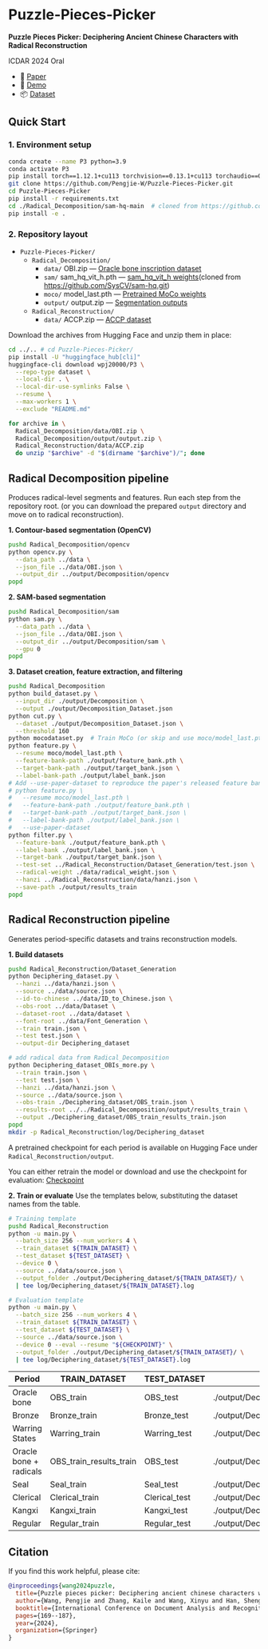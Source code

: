 # Puzzle-Pieces-Picker

**Puzzle Pieces Picker: Deciphering Ancient Chinese Characters with Radical Reconstruction**

ICDAR 2024 Oral
- 📄 [Paper](https://arxiv.org/abs/2406.03019)
- 🧪 [Demo](http://vlrlabmonkey.xyz:7684)
- 📦 [Dataset](https://huggingface.co/datasets/wpj20000/P3)

## Quick Start

### 1. Environment setup
```bash
conda create --name P3 python=3.9
conda activate P3
pip install torch==1.12.1+cu113 torchvision==0.13.1+cu113 torchaudio==0.12.1 --extra-index-url https://download.pytorch.org/whl/cu113
git clone https://github.com/Pengjie-W/Puzzle-Pieces-Picker.git
cd Puzzle-Pieces-Picker
pip install -r requirements.txt
cd ./Radical_Decomposition/sam-hq-main  # cloned from https://github.com/SysCV/sam-hq.git
pip install -e .
```

### 2. Repository layout
- `Puzzle-Pieces-Picker/`
  - `Radical_Decomposition/`
    - `data/` OBI.zip — [Oracle bone inscription dataset](https://huggingface.co/datasets/wpj20000/P3/tree/main/Radical_Decomposition/data)
    - `sam/` sam_hq_vit_h.pth — [sam_hq_vit_h weights](https://huggingface.co/datasets/wpj20000/P3/tree/main/Radical_Decomposition/sam)(cloned from https://github.com/SysCV/sam-hq.git)
    - `moco/` model_last.pth — [Pretrained MoCo weights](https://huggingface.co/datasets/wpj20000/P3/tree/main/Radical_Decomposition/moco)
    - `output/` output.zip — [Segmentation outputs](https://huggingface.co/datasets/wpj20000/P3/tree/main/Radical_Decomposition/output)
  - `Radical_Reconstruction/`
    - `data/` ACCP.zip — [ACCP dataset](https://huggingface.co/datasets/wpj20000/P3/tree/main/Radical_Reconstruction/data)
<!-- ```text
Puzzle-Pieces-Picker/
|-- Radical_Decomposition/
|   |-- data/  (OBI.zip -> Oracle bone inscription dataset)
|   |-- sam/   (sam_hq_vit_h.pth -> SAM-HQ weights)
|   |-- moco/  (model_last.pth -> trained MoCo weights)
|   |-- output/ (output.zip -> prepared segmentation outputs)
|-- Radical_Reconstruction/
    |-- data/  (ACCP.zip -> ACCP dataset)
``` -->
Download the archives from Hugging Face and unzip them in place:
```bash
cd ../.. # cd Puzzle-Pieces-Picker/
pip install -U "huggingface_hub[cli]"
huggingface-cli download wpj20000/P3 \
  --repo-type dataset \
  --local-dir . \
  --local-dir-use-symlinks False \
  --resume \
  --max-workers 1 \
  --exclude "README.md"

for archive in \
  Radical_Decomposition/data/OBI.zip \
  Radical_Decomposition/output/output.zip \
  Radical_Reconstruction/data/ACCP.zip
  do unzip "$archive" -d "$(dirname "$archive")/"; done
```

## Radical Decomposition pipeline
Produces radical-level segments and features. Run each step from the repository root.
(or you can download the prepared `output` directory and move on to radical reconstruction).

**1. Contour-based segmentation (OpenCV)**
```bash
pushd Radical_Decomposition/opencv
python opencv.py \
  --data_path ../data \
  --json_file ../data/OBI.json \
  --output_dir ../output/Decomposition/opencv
popd
```

**2. SAM-based segmentation**
```bash
pushd Radical_Decomposition/sam
python sam.py \
  --data_path ../data \
  --json_file ../data/OBI.json \
  --output_dir ../output/Decomposition/sam \
  --gpu 0
popd
```

**3. Dataset creation, feature extraction, and filtering**
```bash
pushd Radical_Decomposition
python build_dataset.py \
  --input_dir ./output/Decomposition \
  --output ./output/Decomposition_Dataset.json
python cut.py \
  --dataset ./output/Decomposition_Dataset.json \
  --threshold 160
python mocodataset.py  # Train MoCo (or skip and use moco/model_last.pth)
python feature.py \
  --resume moco/model_last.pth \
  --feature-bank-path ./output/feature_bank.pth \
  --target-bank-path ./output/target_bank.json \
  --label-bank-path ./output/label_bank.json
# Add --use-paper-dataset to reproduce the paper's released feature bank
# python feature.py \
#   --resume moco/model_last.pth \
#   --feature-bank-path ./output/feature_bank.pth \
#   --target-bank-path ./output/target_bank.json \
#   --label-bank-path ./output/label_bank.json \
#   --use-paper-dataset
python filter.py \
  --feature-bank ./output/feature_bank.pth \
  --label-bank ./output/label_bank.json \
  --target-bank ./output/target_bank.json \
  --test-set ../Radical_Reconstruction/Dataset_Generation/test.json \
  --radical-weight ./data/radical_weight.json \
  --hanzi ../Radical_Reconstruction/data/hanzi.json \
  --save-path ./output/results_train
popd
```

## Radical Reconstruction pipeline
Generates period-specific datasets and trains reconstruction models.

**1. Build datasets**
```bash
pushd Radical_Reconstruction/Dataset_Generation
python Deciphering_dataset.py \
  --hanzi ../data/hanzi.json \
  --source ../data/source.json \
  --id-to-chinese ../data/ID_to_Chinese.json \
  --obs-root ../data/Dataset \
  --dataset-root ../data/dataset \
  --font-root ../data/Font_Generation \
  --train train.json \
  --test test.json \
  --output-dir Deciphering_dataset

# add radical data from Radical_Decomposition
python Deciphering_dataset_OBIs_more.py \
  --train train.json \
  --test test.json \
  --hanzi ../data/hanzi.json \
  --source ../data/source.json \
  --obs-train ./Deciphering_dataset/OBS_train.json \
  --results-root ../../Radical_Decomposition/output/results_train \
  --output ./Deciphering_dataset/OBS_train_results_train.json
popd
mkdir -p Radical_Reconstruction/log/Deciphering_dataset
```
A pretrained checkpoint for each period is available on Hugging Face under `Radical_Reconstruction/output`.

You can either retrain the model or download and use the checkpoint for evaluation: [Checkpoint](https://huggingface.co/datasets/wpj20000/P3/tree/main/Radical_Reconstruction/output)

**2. Train or evaluate**
Use the templates below, substituting the dataset names from the table.

```bash
# Training template
pushd Radical_Reconstruction
python -u main.py \
  --batch_size 256 --num_workers 4 \
  --train_dataset ${TRAIN_DATASET} \
  --test_dataset ${TEST_DATASET} \
  --device 0 \
  --source ../data/source.json \
  --output_folder ./output/Deciphering_dataset/${TRAIN_DATASET}/ \
  | tee log/Deciphering_dataset/${TRAIN_DATASET}.log

# Evaluation template
python -u main.py \
  --batch_size 256 --num_workers 4 \
  --train_dataset ${TRAIN_DATASET} \
  --test_dataset ${TEST_DATASET} \
  --source ../data/source.json \
  --device 0 --eval --resume "${CHECKPOINT}" \
  --output_folder ./output/Deciphering_dataset/${TRAIN_DATASET}/ \
  | tee log/Deciphering_dataset/${TEST_DATASET}.log
```

| Period | TRAIN_DATASET | TEST_DATASET | CHECKPOINT (if evaluating) |
| --- | --- | --- | --- |
| Oracle bone | OBS_train | OBS_test | ./output/Deciphering_dataset/OBS_train/checkpoints/checkpoint_ep0099.pth |
| Bronze | Bronze_train | Bronze_test | ./output/Deciphering_dataset/Bronze_train/checkpoints/checkpoint_ep0099.pth |
| Warring States | Warring_train | Warring_test | ./output/Deciphering_dataset/Warring_train/checkpoints/checkpoint_ep0099.pth |
| Oracle bone + radicals | OBS_train_results_train | OBS_test | ./output/Deciphering_dataset/OBS_train_results_train/checkpoints/checkpoint_ep0099.pth |
| Seal | Seal_train | Seal_test | ./output/Deciphering_dataset/Seal_train/checkpoints/checkpoint_ep0099.pth |
| Clerical | Clerical_train | Clerical_test | ./output/Deciphering_dataset/Clerical_train/checkpoints/checkpoint_ep0099.pth |
| Kangxi | Kangxi_train | Kangxi_test | ./output/Deciphering_dataset/Kangxi_train/checkpoints/checkpoint_ep0099.pth |
| Regular | Regular_train | Regular_test | ./output/Deciphering_dataset/Regular_train/checkpoints/checkpoint_ep0099.pth |

## Citation
If you find this work helpful, please cite:
```bibtex
@inproceedings{wang2024puzzle,
  title={Puzzle pieces picker: Deciphering ancient chinese characters with radical reconstruction},
  author={Wang, Pengjie and Zhang, Kaile and Wang, Xinyu and Han, Shengwei and Liu, Yongge and Jin, Lianwen and Bai, Xiang and Liu, Yuliang},
  booktitle={International Conference on Document Analysis and Recognition},
  pages={169--187},
  year={2024},
  organization={Springer}
}
```
